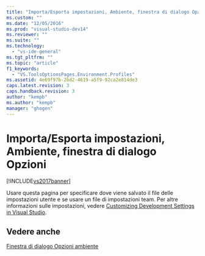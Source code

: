 ```yaml
---
title: "Importa/Esporta impostazioni, Ambiente, finestra di dialogo Opzioni | Microsoft Docs"
ms.custom: ""
ms.date: "12/05/2016"
ms.prod: "visual-studio-dev14"
ms.reviewer: ""
ms.suite: ""
ms.technology: 
  - "vs-ide-general"
ms.tgt_pltfrm: ""
ms.topic: "article"
f1_keywords: 
  - "VS.ToolsOptionsPages.Environment.Profiles"
ms.assetid: 4e69f97b-2bd2-4619-a5f9-92ca2e814de3
caps.latest.revision: 3
caps.handback.revision: 3
author: "kempb"
ms.author: "kempb"
manager: "ghogen"
---
```

# Importa/Esporta impostazioni, Ambiente, finestra di dialogo Opzioni
[!INCLUDE[vs2017banner](../../code-quality/includes/vs2017banner.md)]

Usare questa pagina per specificare dove viene salvato il file delle impostazioni utente e se usare un file di impostazioni team.  Per altre informazioni sulle impostazioni, vedere [Customizing Development Settings in Visual Studio](http://msdn.microsoft.com/it-it/22c4debb-4e31-47a8-8f19-16f328d7dcd3).  
  
## Vedere anche  
 [Finestra di dialogo Opzioni ambiente](../../ide/reference/environment-options-dialog-box.md)